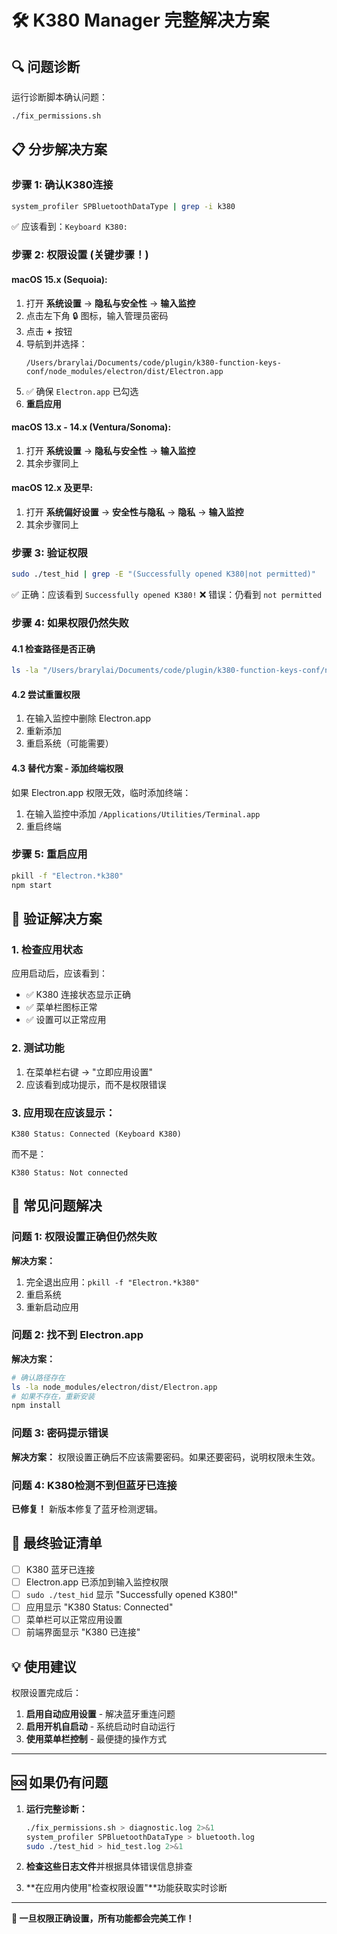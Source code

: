 # 🛠 K380 Manager 完整解决方案

## 🔍 问题诊断

运行诊断脚本确认问题：
```bash
./fix_permissions.sh
```

## 📋 分步解决方案

### 步骤 1: 确认K380连接
```bash
system_profiler SPBluetoothDataType | grep -i k380
```
✅ 应该看到：`Keyboard K380:`

### 步骤 2: 权限设置 (关键步骤！)

#### macOS 15.x (Sequoia):
1. 打开 **系统设置** → **隐私与安全性** → **输入监控**
2. 点击左下角 🔒 图标，输入管理员密码
3. 点击 **+** 按钮
4. 导航到并选择：
   ```
   /Users/brarylai/Documents/code/plugin/k380-function-keys-conf/node_modules/electron/dist/Electron.app
   ```
5. ✅ 确保 `Electron.app` 已勾选
6. **重启应用**

#### macOS 13.x - 14.x (Ventura/Sonoma):
1. 打开 **系统设置** → **隐私与安全性** → **输入监控**
2. 其余步骤同上

#### macOS 12.x 及更早:
1. 打开 **系统偏好设置** → **安全性与隐私** → **隐私** → **输入监控**
2. 其余步骤同上

### 步骤 3: 验证权限
```bash
sudo ./test_hid | grep -E "(Successfully opened K380|not permitted)"
```
✅ 正确：应该看到 `Successfully opened K380!`
❌ 错误：仍看到 `not permitted`

### 步骤 4: 如果权限仍然失败

#### 4.1 检查路径是否正确
```bash
ls -la "/Users/brarylai/Documents/code/plugin/k380-function-keys-conf/node_modules/electron/dist/Electron.app"
```

#### 4.2 尝试重置权限
1. 在输入监控中删除 Electron.app
2. 重新添加
3. 重启系统（可能需要）

#### 4.3 替代方案 - 添加终端权限
如果 Electron.app 权限无效，临时添加终端：
1. 在输入监控中添加 `/Applications/Utilities/Terminal.app`
2. 重启终端

### 步骤 5: 重启应用
```bash
pkill -f "Electron.*k380"
npm start
```

## 🧪 验证解决方案

### 1. 检查应用状态
应用启动后，应该看到：
- ✅ K380 连接状态显示正确
- ✅ 菜单栏图标正常
- ✅ 设置可以正常应用

### 2. 测试功能
1. 在菜单栏右键 → "立即应用设置"
2. 应该看到成功提示，而不是权限错误

### 3. 应用现在应该显示：
```
K380 Status: Connected (Keyboard K380)
```
而不是：
```
K380 Status: Not connected
```

## 🚨 常见问题解决

### 问题 1: 权限设置正确但仍然失败
**解决方案：**
1. 完全退出应用：`pkill -f "Electron.*k380"`
2. 重启系统
3. 重新启动应用

### 问题 2: 找不到 Electron.app
**解决方案：**
```bash
# 确认路径存在
ls -la node_modules/electron/dist/Electron.app
# 如果不存在，重新安装
npm install
```

### 问题 3: 密码提示错误
**解决方案：**
权限设置正确后不应该需要密码。如果还要密码，说明权限未生效。

### 问题 4: K380检测不到但蓝牙已连接
**已修复！** 新版本修复了蓝牙检测逻辑。

## 🎯 最终验证清单

- [ ] K380 蓝牙已连接
- [ ] Electron.app 已添加到输入监控权限
- [ ] `sudo ./test_hid` 显示 "Successfully opened K380!"
- [ ] 应用显示 "K380 Status: Connected"
- [ ] 菜单栏可以正常应用设置
- [ ] 前端界面显示 "K380 已连接"

## 💡 使用建议

权限设置完成后：
1. **启用自动应用设置** - 解决蓝牙重连问题
2. **启用开机自启动** - 系统启动时自动运行
3. **使用菜单栏控制** - 最便捷的操作方式

---

## 🆘 如果仍有问题

1. **运行完整诊断：**
   ```bash
   ./fix_permissions.sh > diagnostic.log 2>&1
   system_profiler SPBluetoothDataType > bluetooth.log
   sudo ./test_hid > hid_test.log 2>&1
   ```

2. **检查这些日志文件**并根据具体错误信息排查

3. **在应用内使用"检查权限设置"**功能获取实时诊断

---

**🎉 一旦权限正确设置，所有功能都会完美工作！** 